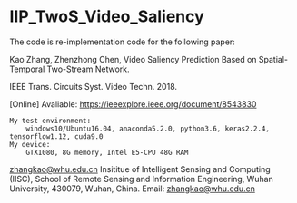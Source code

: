 # IIP_TwoS_Video_Saliency

The code is re-implementation code for the following paper: 

Kao Zhang, Zhenzhong Chen, Video Saliency Prediction Based on Spatial-Temporal Two-Stream Network. 

IEEE Trans. Circuits Syst. Video Techn. 2018.

[Online] Avaliable: https://ieeexplore.ieee.org/document/8543830



	My test environment:
        windows10/Ubuntu16.04, anaconda5.2.0, python3.6, keras2.2.4, tensorflow1.12, cuda9.0
	My device:
        GTX1080, 8G memory, Intel E5-CPU 48G RAM
	
	
zhangkao@whu.edu.cn
Insititue of Intelligent Sensing and Computing (IISC),
School of Remote Sensing and Information Engineering,
Wuhan University,
430079, Wuhan, China.
Email: zhangkao@whu.edu.cn

